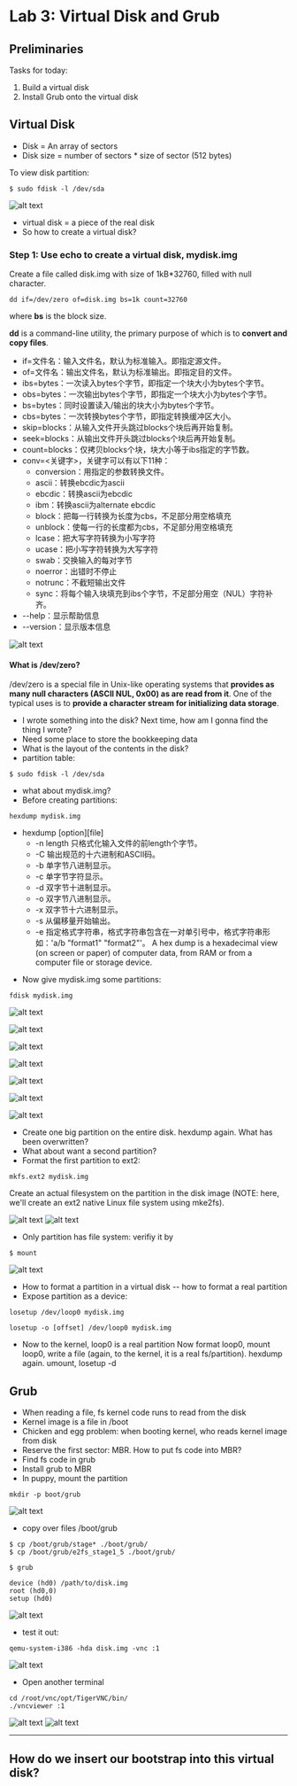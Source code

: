 # Lab 3: Virtual Disk and Grub
## Preliminaries
Tasks for today:
1. Build a virtual disk
2. Install Grub onto the virtual disk

## Virtual Disk
* Disk = An array of sectors
* Disk size = number of sectors * size of sector (512 bytes)

To view disk partition: 
```
$ sudo fdisk -l /dev/sda
```
![alt text](./image/Lab3/02.png)
* virtual disk = a piece of the real disk
* So how to create a virtual disk?
### Step 1: Use echo to create a virtual disk, mydisk.img
Create a file called disk.img with size of 1kB*32760, filled with null character.
```
dd if=/dev/zero of=disk.img bs=1k count=32760
```
where **bs** is the block size.

**dd** is a command-line utility, the primary purpose of which is to **convert and copy files**.

- if=文件名：输入文件名，默认为标准输入。即指定源文件。
- of=文件名：输出文件名，默认为标准输出。即指定目的文件。
- ibs=bytes：一次读入bytes个字节，即指定一个块大小为bytes个字节。
- obs=bytes：一次输出bytes个字节，即指定一个块大小为bytes个字节。
- bs=bytes：同时设置读入/输出的块大小为bytes个字节。
- cbs=bytes：一次转换bytes个字节，即指定转换缓冲区大小。
- skip=blocks：从输入文件开头跳过blocks个块后再开始复制。
- seek=blocks：从输出文件开头跳过blocks个块后再开始复制。
- count=blocks：仅拷贝blocks个块，块大小等于ibs指定的字节数。
- conv=<关键字>，关键字可以有以下11种：
  - conversion：用指定的参数转换文件。
  - ascii：转换ebcdic为ascii
  - ebcdic：转换ascii为ebcdic
  - ibm：转换ascii为alternate ebcdic
  - block：把每一行转换为长度为cbs，不足部分用空格填充
  - unblock：使每一行的长度都为cbs，不足部分用空格填充
  - lcase：把大写字符转换为小写字符
  - ucase：把小写字符转换为大写字符
  - swab：交换输入的每对字节
  - noerror：出错时不停止
  - notrunc：不截短输出文件
  - sync：将每个输入块填充到ibs个字节，不足部分用空（NUL）字符补齐。
- --help：显示帮助信息
- --version：显示版本信息

![alt text](./image/Lab3/01.png)

#### What is /dev/zero?
/dev/zero is a special file in Unix-like operating systems that **provides as many null characters (ASCII NUL, 0x00) as are read from it**. One of the typical uses is to **provide a character stream for initializing data storage**.

* I wrote something into the disk? Next time, how am I gonna find the thing I wrote?
* Need some place to store the bookkeeping data
* What is the layout of the contents in the disk?
* partition table:
```
$ sudo fdisk -l /dev/sda 
```
*  what about mydisk.img?
* Before creating partitions: 
```
hexdump mydisk.img
```
- hexdump [option][file]
  - -n length 只格式化输入文件的前length个字节。
  - -C 输出规范的十六进制和ASCII码。
  - -b 单字节八进制显示。
  - -c 单字节字符显示。
  - -d 双字节十进制显示。
  - -o 双字节八进制显示。
  - -x 双字节十六进制显示。
  - -s 从偏移量开始输出。
  - -e 指定格式字符串，格式字符串包含在一对单引号中，格式字符串形如：'a/b "format1" "format2"'。
A hex dump is a hexadecimal view (on screen or paper) of computer data, from RAM or from a computer file or storage device.
* Now give mydisk.img some partitions: 
```
fdisk mydisk.img
```
![alt text](./image/Lab3/03.png)

![alt text](./image/Lab3/04.png)

![alt text](./image/Lab3/05.png)

![alt text](./image/Lab3/06.png)

![alt text](./image/Lab3/07.png)

![alt text](./image/Lab3/08.png)

![alt text](./image/Lab3/09.png)

* Create one big partition on the entire disk. hexdump again. What has been overwritten?
* What about want a second partition?
* Format the first partition to ext2: 
```
mkfs.ext2 mydisk.img
```
Create an actual filesystem on the partition in the disk image (NOTE: here, we'll create an ext2 native Linux file system using mke2fs).

![alt text](./image/Lab3/10.png)
![alt text](./image/Lab3/11.png)
* Only partition has file system: verifiy it by 
```
$ mount
```
![alt text](./image/Lab3/12.png)

* How to format a partition in a virtual disk -- how to format a real partition
* Expose partition as a device: 
```
losetup /dev/loop0 mydisk.img
```
```
losetup -o [offset] /dev/loop0 mydisk.img
```
* Now to the kernel, loop0 is a real partition
Now format loop0, mount loop0, write a file (again, to the kernel, it is a real fs/partition). hexdump again. umount, losetup -d

## Grub
* When reading a file, fs kernel code runs to read from the disk
* Kernel image is a file in /boot
* Chicken and egg problem: when booting kernel, who reads kernel image from disk
* Reserve the first sector: MBR. How to put fs code into MBR?
* Find fs code in grub
* Install grub to MBR
* In puppy, mount the partition
```
mkdir -p boot/grub
```
![alt text](./image/Lab3/13.png)
* copy over files /boot/grub
```
$ cp /boot/grub/stage* ./boot/grub/
$ cp /boot/grub/e2fs_stage1_5 ./boot/grub/
```
```
$ grub
```
```
device (hd0) /path/to/disk.img
root (hd0,0)
setup (hd0)
```
![alt text](./image/Lab3/14.png)
* test it out: 
```
qemu-system-i386 -hda disk.img -vnc :1
```

![alt text](./image/Lab3/15.png)
* Open another terminal
```
cd /root/vnc/opt/TigerVNC/bin/
./vncviewer :1
```
![alt text](./image/Lab3/16.png)
![alt text](./image/Lab3/17.png)
***


## How do we insert our bootstrap into this virtual disk?
